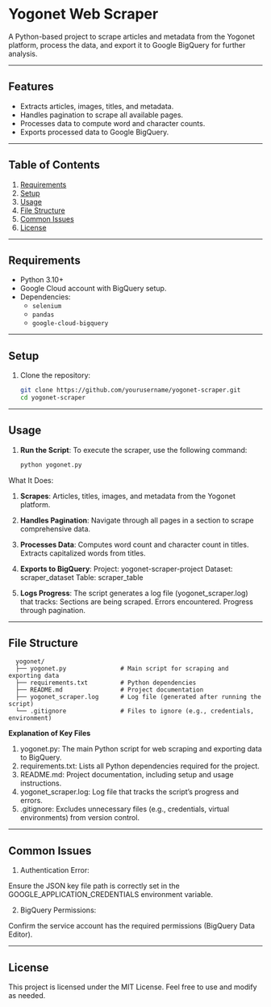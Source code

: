 # Yogonet Web Scraper

A Python-based project to scrape articles and metadata from the Yogonet platform, process the data, and export it to Google BigQuery for further analysis.

---

## Features

- Extracts articles, images, titles, and metadata.
- Handles pagination to scrape all available pages.
- Processes data to compute word and character counts.
- Exports processed data to Google BigQuery.

---

## Table of Contents

1. [Requirements](#requirements)
2. [Setup](#setup)
3. [Usage](#usage)
4. [File Structure](#file-structure)
5. [Common Issues](#common-issues)
6. [License](#license)

---

## Requirements

- Python 3.10+
- Google Cloud account with BigQuery setup.
- Dependencies:
  - `selenium`
  - `pandas`
  - `google-cloud-bigquery`

---

## Setup

1. Clone the repository:
   ```bash
   git clone https://github.com/yourusername/yogonet-scraper.git
   cd yogonet-scraper

---

## Usage

1. **Run the Script**:
   To execute the scraper, use the following command:
   ```bash
   python yogonet.py

What It Does:

1. **Scrapes**:
    Articles, titles, images, and metadata from the Yogonet platform.

2. **Handles Pagination**:
    Navigate through all pages in a section to scrape comprehensive data.

3. **Processes Data**:
    Computes word count and character count in titles.
    Extracts capitalized words from titles.
   
4. **Exports to BigQuery**:
    Project: yogonet-scraper-project
    Dataset: scraper_dataset
    Table: scraper_table
   
5. **Logs Progress**:
    The script generates a log file (yogonet_scraper.log) that tracks:
    Sections are being scraped.
    Errors encountered.
    Progress through pagination.

---

## File Structure
  ```plaintext
    yogonet/
    ├── yogonet.py               # Main script for scraping and exporting data
    ├── requirements.txt         # Python dependencies
    ├── README.md                # Project documentation
    ├── yogonet_scraper.log      # Log file (generated after running the script)
    └── .gitignore               # Files to ignore (e.g., credentials, environment)
```

**Explanation of Key Files**
1. yogonet.py: The main Python script for web scraping and exporting data to BigQuery.
2. requirements.txt: Lists all Python dependencies required for the project.
3. README.md: Project documentation, including setup and usage instructions.
4. yogonet_scraper.log: Log file that tracks the script’s progress and errors.
5. .gitignore: Excludes unnecessary files (e.g., credentials, virtual environments) from version control.

---

## Common Issues

1. Authentication Error:

Ensure the JSON key file path is correctly set in the GOOGLE_APPLICATION_CREDENTIALS environment variable.

2. BigQuery Permissions:

Confirm the service account has the required permissions (BigQuery Data Editor).

---

## License

This project is licensed under the MIT License. Feel free to use and modify as needed.




